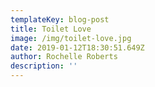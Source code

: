 ```yaml
---
templateKey: blog-post
title: Toilet Love
image: /img/toilet-love.jpg
date: 2019-01-12T18:30:51.649Z
author: Rochelle Roberts
description: ''
---
```


